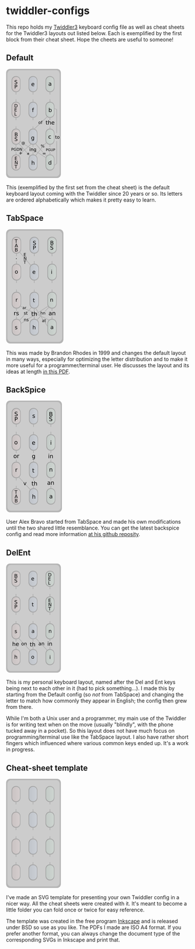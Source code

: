 # twiddler-configs

This repo holds my [Twiddler3](http://twiddler.tekgear.com/) keyboard
config file as well as cheat sheets for the Twiddler3 layouts out
listed below. Each is exemplified by the first block from their cheat
sheet. Hope the cheets are useful to someone!

## Default

![defaultimage](img/default.png)

This (exemplified by the first set from the cheat sheet) is the
default keyboard layout coming with the Twiddler since 20 years or so.
Its letters are ordered alphabetically which makes it pretty easy to
learn.

## TabSpace

![tabspaceimage](img/tabspace.png)

This was made by Brandon Rhodes in 1999 and changes the default layout
in many ways, especially for optimizing the letter distribution and to
make it more useful for a programmer/terminal user. He discusses the
layout and its ideas at length 
[in this PDF](http://rhodesmill.org/brandon/projects/tabspace-guide.pdf).

## BackSpice

![backspiceimage](img/backspice.png)

User Alex Bravo started from TabSpace and made his own
modifications until the two shared little resemblance. You can get 
the latest backspice config and read more information 
[at his github reposity](https://github.com/AlexBravo/Twiddler).

## DelEnt

![delentimage](img/delent.png)

This is my personal keyboard layout, named after the Del and Ent keys
being next to each other in it (had to pick something...). I made this
by starting from the Default config (so *not* from TabSpace) and
changing the letter to match how commonly they appear in English; the
config then grew from there. 

While I'm both a Unix user and a programmer, my main use of the
Twiddler is for writing text when on the move (usually "blindly", with
the phone tucked away in a pocket). So this layout does not have much
focus on programming/terminal use like the TabSpace layout. I also
have rather short fingers which influenced where various common keys
ended up. It's a work in progress.

## Cheat-sheet template

![defaultimage](img/template.png)

I've made an SVG template for presenting your own Twiddler config in a
nicer way. All the cheat sheets were created with it. It's meant to
become a little folder you can fold once or twice for easy reference.

The template was created in the free program
[Inkscape](https://inkscape.org/en/) and is released under BSD so use
as you like. The PDFs I made are ISO A4 format. If you prefer another
format, you can always change the document type of the corresponding
SVGs in Inkscape and print that.
